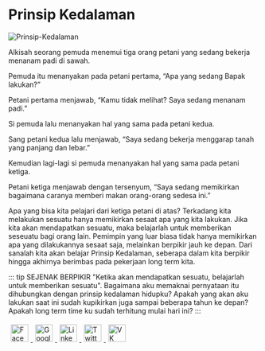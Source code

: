 # Prinsip Kedalaman

<img :src="$withBase('/image/Prinsip-Kedalaman-1024x640.jpg')" alt="Prinsip-Kedalaman"/>

Alkisah seorang pemuda menemui tiga orang petani yang sedang bekerja menanam padi di sawah.

Pemuda itu menanyakan pada petani pertama, “Apa yang sedang Bapak lakukan?”

Petani pertama menjawab, “Kamu tidak melihat? Saya sedang menanam padi.”

Si pemuda lalu menanyakan hal yang sama pada petani kedua. 

Sang petani kedua lalu menjawab, “Saya sedang bekerja menggarap tanah yang panjang dan lebar.”

Kemudian lagi-lagi si pemuda menanyakan hal yang sama pada petani ketiga.

Petani ketiga menjawab dengan tersenyum, “Saya sedang memikirkan bagaimana caranya memberi makan orang-orang sedesa ini.”

Apa yang bisa kita pelajari dari ketiga petani di atas? Terkadang kita melakukan sesuatu hanya memikirkan sesaat apa yang kita lakukan. Jika kita akan mendapatkan sesuatu, maka belajarlah untuk memberikan seseuatu bagi orang lain. Pemimpin yang luar biasa tidak hanya memikirkan apa yang dilakukannya sesaat saja, melainkan berpikir jauh ke depan. Dari sanalah kita akan belajar Prinsip Kedalaman, seberapa dalam kita berpikir hingga akhirnya berimbas pada pekerjaan long term kita.

::: tip SEJENAK BERPIKIR
"Ketika akan mendapatkan sesuatu, belajarlah untuk memberikan sesuatu". Bagaimana aku memaknai pernyataan itu dihubungkan dengan prinsip kedalaman hidupku? Apakah yang akan aku lakukan saat ini sudah kupikirkan juga sampai beberapa tahun ke depan? Apakah long term time ku sudah terhitung mulai hari ini?
:::

<style type="text/css">
#share-buttons img {
	width: 35px;
	padding: 5px;
	border: 0;
	box-shadow: 0;
	display: inline;
}
</style>

<!-- I got these buttons from simplesharebuttons.com -->
<div id="share-buttons">
    <a href="http://www.facebook.com/sharer.php?url=https://ceritamotivasi.netlify.com" target="_blank">
        <img src="https://simplesharebuttons.com/images/somacro/facebook.png" alt="Facebook" />
    </a>
    <a href="https://plus.google.com/share?url=https://ceritamotivasi.netlify.com" target="_blank">
        <img src="https://simplesharebuttons.com/images/somacro/google.png" alt="Google" />
    </a>
    <a href="http://www.linkedin.com/shareArticle?mini=true&amp;url=https://ceritamotivasi.netlify.com" target="_blank">
        <img src="https://simplesharebuttons.com/images/somacro/linkedin.png" alt="LinkedIn" />
    </a>
    <a href="https://twitter.com/share?url=https://ceritamotivasi.netlify.com" target="_blank">
        <img src="https://simplesharebuttons.com/images/somacro/twitter.png" alt="Twitter" />
    </a>
    <a href="http://vkontakte.ru/share.php?url=https://ceritamotivasi.netlify.com" target="_blank">
        <img src="https://simplesharebuttons.com/images/somacro/vk.png" alt="VK" />
    </a>
</div>